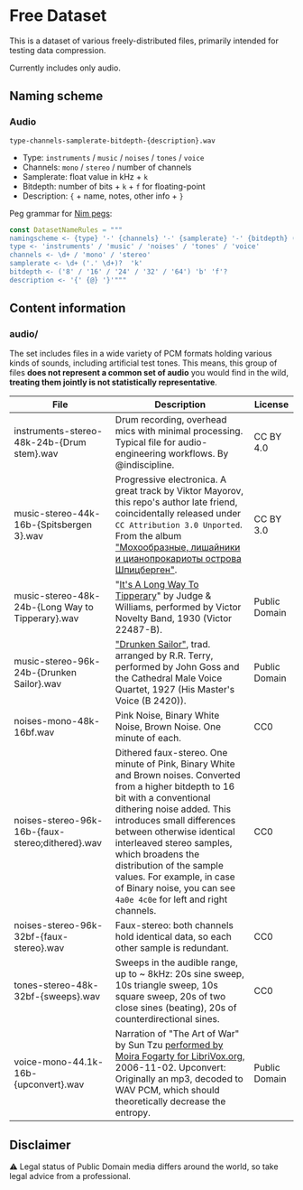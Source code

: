 # Free Dataset

This is a dataset of various freely-distributed files, primarily intended for testing data compression.

Currently includes only audio.

## Naming scheme

### Audio

`type-channels-samplerate-bitdepth-{description}.wav`

- Type: `instruments` / `music` / `noises` / `tones` / `voice`
- Channels: `mono` / `stereo` / number of channels
- Samplerate: float value in kHz + `k`
- Bitdepth: number of bits + `k` + `f` for floating-point
- Description: `{` + name, notes, other info + `}`

Peg grammar for [Nim pegs](https://nim-lang.org/docs/pegs.html):
```Nim
const DatasetNameRules = """
namingscheme <- {type} '-' {channels} '-' {samplerate} '-' {bitdepth} ('-' description)?
type <- 'instruments' / 'music' / 'noises' / 'tones' / 'voice'
channels <- \d+ / 'mono' / 'stereo'
samplerate <- \d+ ('.' \d+)?  'k'
bitdepth <- ('8' / '16' / '24' / '32' / '64') 'b' 'f'?
description <- '{' {@} '}'"""
```

## Content information

### audio/

The set includes files in a wide variety of PCM formats holding various kinds of sounds, including artificial test tones. This means, this group of files **does not represent a common set of audio** you would find in the wild, **treating them jointly is not statistically representative**.

| File | Description | License
| --- | --- | ---
| instruments-stereo-48k-24b-{Drum stem}.wav | Drum recording, overhead mics with minimal processing. Typical file for audio-engineering workflows. By @indiscipline. | CC BY 4.0
| music-stereo-44k-16b-{Spitsbergen 3}.wav | Progressive electronica. A great track by Viktor Mayorov, this repo's author late friend, coincidentally released under `CC Attribution 3.0 Unported`. From the album ["Мохообразные, лишайники и цианопрокариоты острова Шпицберген"](https://reptalselectricgardens.bandcamp.com/album/--4). | CC BY 3.0
| music-stereo-48k-24b-{Long Way to Tipperary}.wav | "[It's A Long Way To Tipperary](https://archive.org/details/78_its-a-long-long-way-to-tipperary_victor-novelty-band-jack-judge-harry-williams-na_gbia0211792b)" by Judge & Williams, performed by Victor Novelty Band, 1930 (Victor 22487-B).  | Public Domain
| music-stereo-96k-24b-{Drunken Sailor}.wav | ["Drunken Sailor"](https://archive.org/details/78_a-haul-away-joe-b-what-shall-we-do-with-the-drunken-sailor_john-goss-and-the-c_gbia0077233a), trad. arranged by R.R. Terry, performed by John Goss and the Cathedral Male Voice Quartet, 1927 (His Master's Voice (B 2420)). | Public Domain
| noises-mono-48k-16bf.wav | Pink Noise, Binary White Noise, Brown Noise. One minute of each. | CC0
| noises-stereo-96k-16b-{faux-stereo;dithered}.wav | Dithered faux-stereo. One minute of Pink, Binary White and Brown noises. Converted from a higher bitdepth to 16 bit with a conventional dithering noise added. This introduces small differences between otherwise identical interleaved stereo samples, which broadens the distribution of the sample values. For example, in case of Binary noise, you can see `4a0e 4c0e` for left and right channels. | CC0
| noises-stereo-96k-32bf-{faux-stereo}.wav | Faux-stereo: both channels hold identical data, so each other sample is redundant. | CC0
| tones-stereo-48k-32bf-{sweeps}.wav | Sweeps in the audible range, up to ~ 8kHz: 20s sine sweep, 10s triangle sweep, 10s square sweep, 20s of two close sines (beating), 20s of counterdirectional sines.  | CC0
| voice-mono-44.1k-16b-{upconvert}.wav | Narration of "The Art of War" by Sun Tzu [performed by Moira Fogarty for LibriVox.org](https://librivox.org/the-art-of-war-by-sun-tzu/), 2006-11-02. Upconvert: Originally an mp3, decoded to WAV PCM, which should theoretically decrease the entropy. | Public Domain

## Disclaimer

⚠️ Legal status of Public Domain media differs around the world, so take legal advice from a professional. 